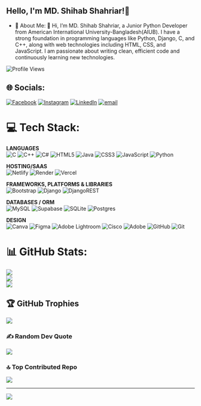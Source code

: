 ## Hello, I'm MD. Shihab Shahriar!👋
<!--Here are some ideas to get you started:
- 🔭 I’m currently working on Web Development Projects
- 🌱 I’m currently learning Django
- 👯 I’m looking to collaborate on Web Development Projects
- 🤔 I’m looking for help with Web Development
- 💬 Ask me about Web Development Projects
- 📫 How to reach me: shihabshahriar.contact@gmail.com
- 😄 Pronouns: He/Him
- ⚡ Fun fact: I Love Code. -->
- 🚀 About Me:
👋 Hi, I’m MD. Shihab Shahriar, a Junior Python Developer from American International University-Bangladesh(AIUB).
I have a strong foundation in programming languages like Python, Django, C, and C++, along with web technologies including HTML, CSS, and JavaScript. I am passionate about writing clean, efficient code and continuously learning new technologies.

![Profile Views](https://komarev.com/ghpvc/?username=mdshihabshahriar&label=Profile%20views&color=0e75b6&style=flat)



## 🌐 Socials:
[![Facebook](https://img.shields.io/badge/Facebook-%231877F2.svg?logo=Facebook&logoColor=white)](https://facebook.com/iamshihabshahriar) [![Instagram](https://img.shields.io/badge/Instagram-%23E4405F.svg?logo=Instagram&logoColor=white)](https://instagram.com/_shihab__shahriar_) [![LinkedIn](https://img.shields.io/badge/LinkedIn-%230077B5.svg?logo=linkedin&logoColor=white)](https://linkedin.com/in/mdshihabshahriar) [![email](https://img.shields.io/badge/Email-D14836?logo=gmail&logoColor=white)](mailto:shihabshahriar.contact@gmail.com) 

# 💻 Tech Stack:

**LANGUAGES**  
![C](https://img.shields.io/badge/c-%2300599C.svg?style=for-the-badge&logo=c&logoColor=white) ![C++](https://img.shields.io/badge/c++-%2300599C.svg?style=for-the-badge&logo=c%2B%2B&logoColor=white) ![C#](https://img.shields.io/badge/c%23-%23239120.svg?style=for-the-badge&logo=csharp&logoColor=white) ![HTML5](https://img.shields.io/badge/html5-%23E34F26.svg?style=for-the-badge&logo=html5&logoColor=white) ![Java](https://img.shields.io/badge/java-%23ED8B00.svg?style=for-the-badge&logo=openjdk&logoColor=white) ![CSS3](https://img.shields.io/badge/css3-%231572B6.svg?style=for-the-badge&logo=css3&logoColor=white) ![JavaScript](https://img.shields.io/badge/javascript-%23323330.svg?style=for-the-badge&logo=javascript&logoColor=%23F7DF1E) ![Python](https://img.shields.io/badge/python-3670A0?style=for-the-badge&logo=python&logoColor=ffdd54)


**HOSTING/SAAS**  
![Netlify](https://img.shields.io/badge/netlify-%23000000.svg?style=for-the-badge&logo=netlify&logoColor=#00C7B7) ![Render](https://img.shields.io/badge/Render-%46E3B7.svg?style=for-the-badge&logo=render&logoColor=white) ![Vercel](https://img.shields.io/badge/vercel-%23000000.svg?style=for-the-badge&logo=vercel&logoColor=white) 


**FRAMEWORKS, PLATFORMS & LIBRARIES** <br>
![Bootstrap](https://img.shields.io/badge/bootstrap-%238511FA.svg?style=for-the-badge&logo=bootstrap&logoColor=white) ![Django](https://img.shields.io/badge/django-%23092E20.svg?style=for-the-badge&logo=django&logoColor=white) ![DjangoREST](https://img.shields.io/badge/DJANGO-REST-ff1709?style=for-the-badge&logo=django&logoColor=white&color=ff1709&labelColor=gray) 


**DATABASES / ORM**  
![MySQL](https://img.shields.io/badge/mysql-4479A1.svg?style=for-the-badge&logo=mysql&logoColor=white) ![Supabase](https://img.shields.io/badge/Supabase-3ECF8E?style=for-the-badge&logo=supabase&logoColor=white) ![SQLite](https://img.shields.io/badge/sqlite-%2307405e.svg?style=for-the-badge&logo=sqlite&logoColor=white) ![Postgres](https://img.shields.io/badge/postgres-%23316192.svg?style=for-the-badge&logo=postgresql&logoColor=white) 


**DESIGN**  
![Canva](https://img.shields.io/badge/Canva-%2300C4CC.svg?style=for-the-badge&logo=Canva&logoColor=white) ![Figma](https://img.shields.io/badge/figma-%23F24E1E.svg?style=for-the-badge&logo=figma&logoColor=white) ![Adobe Lightroom](https://img.shields.io/badge/Adobe%20Lightroom-31A8FF.svg?style=for-the-badge&logo=Adobe%20Lightroom&logoColor=white) ![Cisco](https://img.shields.io/badge/cisco-%23049fd9.svg?style=for-the-badge&logo=cisco&logoColor=black) ![Adobe](https://img.shields.io/badge/adobe-%23FF0000.svg?style=for-the-badge&logo=adobe&logoColor=white) ![GitHub](https://img.shields.io/badge/github-%23121011.svg?style=for-the-badge&logo=github&logoColor=white) ![Git](https://img.shields.io/badge/git-%23F05033.svg?style=for-the-badge&logo=git&logoColor=white)

# 📊 GitHub Stats:
![](https://github-readme-stats.vercel.app/api?username=mdshihabshahriar&theme=highcontrast&hide_border=false&include_all_commits=false&count_private=false)<br/>
![](https://nirzak-streak-stats.vercel.app/?user=mdshihabshahriar&theme=highcontrast&hide_border=false)<br/>
![](https://github-readme-stats.vercel.app/api/top-langs/?username=mdshihabshahriar&theme=highcontrast&hide_border=false&include_all_commits=false&count_private=false&layout=compact)

## 🏆 GitHub Trophies
![](https://github-profile-trophy.vercel.app/?username=mdshihabshahriar&theme=gruvbox&no-frame=false&no-bg=true&margin-w=4)

### ✍️ Random Dev Quote
![](https://quotes-github-readme.vercel.app/api?type=horizontal&theme=radical)

### 🔝 Top Contributed Repo
![](https://github-contributor-stats.vercel.app/api?username=mdshihabshahriar&limit=5&theme=dark&combine_all_yearly_contributions=true)

---
[![](https://visitcount.itsvg.in/api?id=mdshihabshahriar&icon=0&color=0)](https://visitcount.itsvg.in)

<!-- Proudly created with GPRM ( https://gprm.itsvg.in ) -->
